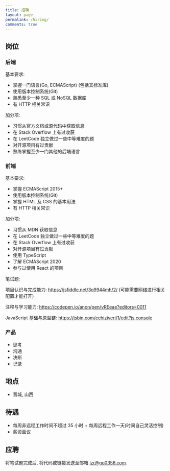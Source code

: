 ```yaml
---
title: 招聘
layout: page
permalink: /hiring/
comments: true
---
```


## 岗位

### 后端

基本要求:

- 掌握一门语言(Go, ECMAScript) (包括其标准库)
- 使用版本控制系统(Git)
- 熟悉至少一种 SQL 或 NoSQL 数据库
- 有 HTTP 相关常识

加分项:

- 习惯从官方文档或源代码中获取信息
- 在 Stack Overflow 上有过收获
- 在 LeetCode 独立做过一些中等难度的题
- 对开源项目有过贡献
- 熟练掌握至少一门其他的后端语言

### 前端

基本要求:

- 掌握 ECMAScript 2015+
- 使用版本控制系统(Git)
- 掌握 HTML 及 CSS 的基本用法
- 有 HTTP 相关常识

加分项:

- 习惯从 MDN 获取信息
- 在 LeetCode 独立做过一些中等难度的题
- 在 Stack Overflow 上有过收获
- 对开源项目有过贡献
- 使用 TypeScript
- 了解 ECMAScript 2020
- 参与过使用 React 的项目

笔试题:

项目认识与完成能力:
<https://jsfiddle.net/3q9944mh/2/> (可能需要网络进行相关配置才能打开)

注释与学习能力:
<https://codepen.io/anon/pen/vREeae?editors=0011>

JavaScript 基础与原型链:
<https://jsbin.com/cehiziveri/1/edit?js,console>

### 产品

- 思考
- 沟通
- 决断
- 记录

## 地点

- 晋城, 山西

## 待遇

- 每周非远程工作时间不超过 35 小时 + 每周远程工作一天(时间自己灵活控制)
- 薪资面议

## 应聘

将笔试题完成后, 将代码或链接发送至邮箱 <lzr@go0356.com>.
